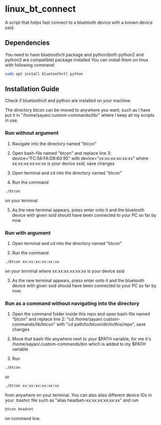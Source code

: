 # linux_bt_connect
A script that helps fast connect to a bluetooth device with a known device ssid.

## Dependencies
You need to have bluetoothctl package and python(both python2 and python3 are compatible) package installed 
You can install them on linux with following command:

```bash
sudo apt install bluetoothctl python
```

## Installation Guide
Check if bluetoothctl and python are installed on your machine.

The directory btcon can be moved to anywhere you want, such as I have put it
in "/home/sayan/.custom-commands/lib/" where I keep all my scripts in use.


### Run without argument
1. Navigate into the directory named "btcon"

2. Open bash-file named "btcon" and replace line 3: device="FC:58:FA:D8:60:95" with device="xx:xx:xx:xx:xx:xx" where xx:xx:xx:xx:xx:xx is your device ssid; save changes

3. Open terminal and cd into the directory named "btcon"

4. Run the command 
```bash
./btcon 
```
on your terminal

5. As the new terminal appears, press enter onto it and the bluetooth device with given ssid should have been connected to your PC so far by now.

### Run with argument
1. Open terminal and cd into the directory named "btcon"

2. Run the command

```bash
./btcon xx:xx:xx:xx:xx:xx
```
on your terminal where xx:xx:xx:xx:xx:xx is your device ssid 

3. As the new terminal appears, press enter onto it and the bluetooth device with given ssid should have been connected to your PC so far by now.

### Run as a command without navigating into the directory
1. Open the command folder inside this repo and open bash-file named "btcon" and replace line 2: "cd /home/sayan/.custom-commands/lib/btcon" with "cd path/to/btcon/dir/in/this/repo", save changes

2. Move that bash-file anywhere next to your $PATH variable, for me it's /home/sayan/.custom-commands/bin which is added to my $PATH variable

3. Run 

```bash
./btcon 
```
or

```bash
./btcon xx:xx:xx:xx:xx:xx
```
from anywhere on your terminal. You can also alias different device IDs in your .bashrc file such as 
"alias headset=xx:xx:xx:xx:xx:xx" and run

```bash
btcon headset
``` 	
on command line.